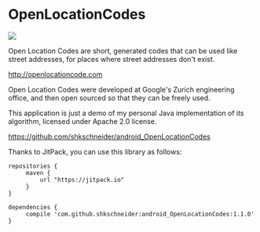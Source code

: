 OpenLocationCodes
=================

<a href="https://jitpack.io/#shkschneider/android_OpenLocationCodes/1.1.0"><img src="https://img.shields.io/github/tag/shkschneider/android_OpenLocationCodes.svg?label=maven" /></a>

Open Location Codes are short, generated codes that can be used like street addresses, for places where street addresses don't exist.

http://openlocationcode.com

Open Location Codes were developed at Google's Zurich engineering office, and then open sourced so that they can be freely used.

This application is just a demo of my personal Java implementation of its algorithm, licensed under Apache 2.0 license.

https://github.com/shkschneider/android_OpenLocationCodes

Thanks to JitPack, you can use this library as follows:

    repositories {
         maven {
             url "https://jitpack.io"
         }
    }

    dependencies {
         compile 'com.github.shkschneider:android_OpenLocationCodes:1.1.0'
    }
